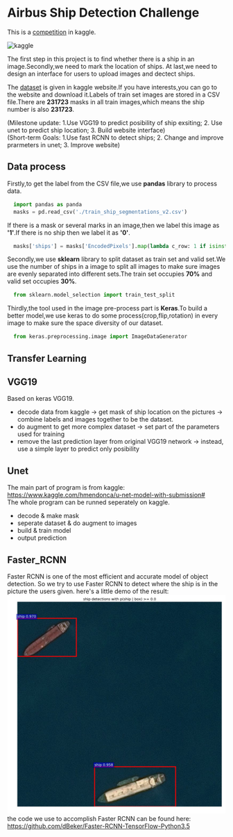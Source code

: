 Airbus Ship Detection Challenge
=

This is a [competition](https://www.kaggle.com/c/airbus-ship-detection) in kaggle.

![kaggle](https://storage.googleapis.com/kaggle-media/competitions/Airbus/ships.jpg)

The first step in this project is to find whether there is a ship in an image.Secondly,we need to mark the location of ships.
At last,we need to design an interface for users to upload images and dectect ships.

The [dataset](https://www.kaggle.com/c/airbus-ship-detection/data) is given in kaggle website.If you have interests,you can go to the website and download it.Labels of train set images are stored in a CSV file.There are **231723** masks in all train images,which means the ship number is also **231723**.

(Milestone update: 1.Use VGG19 to predict posibility of ship exsiting; 2. Use unet to predict ship location; 3. Build website interface)<br>
(Short-term Goals: 1.Use fast RCNN to detect ships; 2. Change and improve prarmeters in unet; 3. Improve website)

Data process
-
Firstly,to get the label from the CSV file,we use **pandas** library to process data.
```python
  import pandas as panda
  masks = pd.read_csv('./train_ship_segmentations_v2.csv')
```

If there is a mask or several marks in an image,then we label this image as **'1'**.If there is no ship then we label it 
as **'0'**.

```python
  masks['ships'] = masks['EncodedPixels'].map(lambda c_row: 1 if isinstance(c_row, str) else 0)
```

Secondly,we use **sklearn** library to split dataset as train set and valid set.We use the number of ships in a image to split all images to make sure images are evenly separated into different sets.The train set occupies **70%** and valid set occupies **30%**.
```python
  from sklearn.model_selection import train_test_split
```

Thirdly,the tool used in the image pre-process part is **Keras**.To build a better model,we use keras to do some process(crop,flip,rotation) in every image to make sure the space diversity of our dataset.
```python
  from keras.preprocessing.image import ImageDataGenerator
```

Transfer Learning
-

VGG19
-
Based on keras VGG19.<br>
* decode data from kaggle -> get mask of ship location on the pictures -> combine labels and images together to be the dataset.<br>
* do augment to get more complex dataset -> set part of the parameters used for training<br>
* remove the last prediction layer from original VGG19 network -> instead, use a simple layer to predict only posibility

Unet
-
The main part of program is from kaggle: https://www.kaggle.com/hmendonca/u-net-model-with-submission# <br>
The whole program can be runned seperately on kaggle.<br>
* decode & make mask
* seperate dataset & do augment to images
* build & train model
* output prediction

Faster_RCNN
-
Faster RCNN is one of the most efficient and accurate model of object detection. So we try to use Faster RCNN to detect where the ship is in the picture the users given.
here's a little demo of the result:
![](https://github.com/Junoth/AirbusShipDetection/blob/master/Faster%20RCNN/picFaster2000iter2.jpg)
the code we use to accomplish Faster RCNN can be found here:
https://github.com/dBeker/Faster-RCNN-TensorFlow-Python3.5
